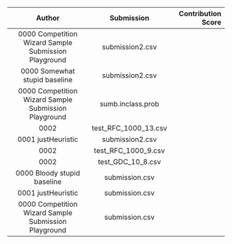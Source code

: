| Author | Submission | Contribution Score |
| :---:  | :---: | ---: |
| 0000 Competition Wizard Sample Submission Playground|submission2.csv |  |
| 0000 Somewhat stupid baseline|submission2.csv |  |
| 0000 Competition Wizard Sample Submission Playground|sumb.inclass.prob |  |
| 0002   |test_RFC_1000_13.csv |  |
| 0001 justHeuristic|submission2.csv |  |
| 0002   |test_RFC_1000_9.csv |  |
| 0002   |test_GDC_10_8.csv |  |
| 0000 Bloody stupid baseline|submission.csv |  |
| 0001 justHeuristic|submission.csv |  |
| 0000 Competition Wizard Sample Submission Playground|submission.csv |  |
